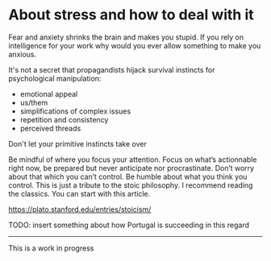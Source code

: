 # About stress and how to deal with it

Fear and anxiety shrinks the brain and makes you stupid. If you rely on intelligence for your work why would you ever allow something to make you anxious.

It's not a secret that propagandists hijack survival instincts for psychological manipulation:

- emotional appeal
- us/them
- simplifications of complex issues
- repetition and consistency
- perceived threads

Don't let your primitive instincts take over

Be mindful of where you focus your attention. Focus on what’s actionnable right now, be prepared but never anticipate nor procrastinate. Don’t worry about that which you can’t control. Be humble about what you think you control.
This is just a tribute to the stoic philosophy. I recommend reading the classics. You can start with this article.

https://plato.stanford.edu/entries/stoicism/

TODO: insert something about how Portugal is succeeding in this regard

<hr>

This is a work in progress
